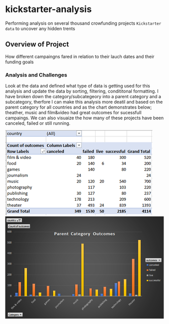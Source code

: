 # **kickstarter-analysis**
Performing analysis on several thousand crowfunding projects ``Kickstarter data`` to uncover any hidden trents
## Overview of Project
How different campaingns fared in relation to their lauch dates and their funding goals

### **Analysis and Challenges**

Look at the data and defined what type of data is getting used for this analysis and update the data by sorting, filtering, condititonal formatting.
I have broken down the category/subcategeory into a parent category and a subcategory, therfore I can make this analysis more deatil and based on the parent category for all countries and as the chart demonstrates below; theather, music and film&video had great outcomes for sucessfull campaings. We can also visuaize the how many of these projects have been canceled, failed or still running.

![this an image](https://github.com/hildavaz/kickstarter-analysis/blob/main/Pivot%20Table%20Parent%20Category%20Oucomes.PNG)
![this is an image](https://github.com/hildavaz/kickstarter-analysis/blob/main/Parent%20Category%20Outcomes.png)




